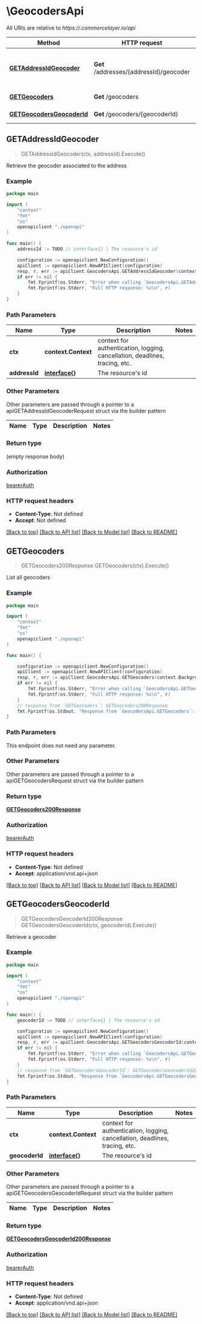 # \GeocodersApi

All URIs are relative to *https://.commercelayer.io/api*

Method | HTTP request | Description
------------- | ------------- | -------------
[**GETAddressIdGeocoder**](GeocodersApi.md#GETAddressIdGeocoder) | **Get** /addresses/{addressId}/geocoder | Retrieve the geocoder associated to the address
[**GETGeocoders**](GeocodersApi.md#GETGeocoders) | **Get** /geocoders | List all geocoders
[**GETGeocodersGeocoderId**](GeocodersApi.md#GETGeocodersGeocoderId) | **Get** /geocoders/{geocoderId} | Retrieve a geocoder



## GETAddressIdGeocoder

> GETAddressIdGeocoder(ctx, addressId).Execute()

Retrieve the geocoder associated to the address



### Example

```go
package main

import (
    "context"
    "fmt"
    "os"
    openapiclient "./openapi"
)

func main() {
    addressId := TODO // interface{} | The resource's id

    configuration := openapiclient.NewConfiguration()
    apiClient := openapiclient.NewAPIClient(configuration)
    resp, r, err := apiClient.GeocodersApi.GETAddressIdGeocoder(context.Background(), addressId).Execute()
    if err != nil {
        fmt.Fprintf(os.Stderr, "Error when calling `GeocodersApi.GETAddressIdGeocoder``: %v\n", err)
        fmt.Fprintf(os.Stderr, "Full HTTP response: %v\n", r)
    }
}
```

### Path Parameters


Name | Type | Description  | Notes
------------- | ------------- | ------------- | -------------
**ctx** | **context.Context** | context for authentication, logging, cancellation, deadlines, tracing, etc.
**addressId** | [**interface{}**](.md) | The resource&#39;s id | 

### Other Parameters

Other parameters are passed through a pointer to a apiGETAddressIdGeocoderRequest struct via the builder pattern


Name | Type | Description  | Notes
------------- | ------------- | ------------- | -------------


### Return type

 (empty response body)

### Authorization

[bearerAuth](../README.md#bearerAuth)

### HTTP request headers

- **Content-Type**: Not defined
- **Accept**: Not defined

[[Back to top]](#) [[Back to API list]](../README.md#documentation-for-api-endpoints)
[[Back to Model list]](../README.md#documentation-for-models)
[[Back to README]](../README.md)


## GETGeocoders

> GETGeocoders200Response GETGeocoders(ctx).Execute()

List all geocoders



### Example

```go
package main

import (
    "context"
    "fmt"
    "os"
    openapiclient "./openapi"
)

func main() {

    configuration := openapiclient.NewConfiguration()
    apiClient := openapiclient.NewAPIClient(configuration)
    resp, r, err := apiClient.GeocodersApi.GETGeocoders(context.Background()).Execute()
    if err != nil {
        fmt.Fprintf(os.Stderr, "Error when calling `GeocodersApi.GETGeocoders``: %v\n", err)
        fmt.Fprintf(os.Stderr, "Full HTTP response: %v\n", r)
    }
    // response from `GETGeocoders`: GETGeocoders200Response
    fmt.Fprintf(os.Stdout, "Response from `GeocodersApi.GETGeocoders`: %v\n", resp)
}
```

### Path Parameters

This endpoint does not need any parameter.

### Other Parameters

Other parameters are passed through a pointer to a apiGETGeocodersRequest struct via the builder pattern


### Return type

[**GETGeocoders200Response**](GETGeocoders200Response.md)

### Authorization

[bearerAuth](../README.md#bearerAuth)

### HTTP request headers

- **Content-Type**: Not defined
- **Accept**: application/vnd.api+json

[[Back to top]](#) [[Back to API list]](../README.md#documentation-for-api-endpoints)
[[Back to Model list]](../README.md#documentation-for-models)
[[Back to README]](../README.md)


## GETGeocodersGeocoderId

> GETGeocodersGeocoderId200Response GETGeocodersGeocoderId(ctx, geocoderId).Execute()

Retrieve a geocoder



### Example

```go
package main

import (
    "context"
    "fmt"
    "os"
    openapiclient "./openapi"
)

func main() {
    geocoderId := TODO // interface{} | The resource's id

    configuration := openapiclient.NewConfiguration()
    apiClient := openapiclient.NewAPIClient(configuration)
    resp, r, err := apiClient.GeocodersApi.GETGeocodersGeocoderId(context.Background(), geocoderId).Execute()
    if err != nil {
        fmt.Fprintf(os.Stderr, "Error when calling `GeocodersApi.GETGeocodersGeocoderId``: %v\n", err)
        fmt.Fprintf(os.Stderr, "Full HTTP response: %v\n", r)
    }
    // response from `GETGeocodersGeocoderId`: GETGeocodersGeocoderId200Response
    fmt.Fprintf(os.Stdout, "Response from `GeocodersApi.GETGeocodersGeocoderId`: %v\n", resp)
}
```

### Path Parameters


Name | Type | Description  | Notes
------------- | ------------- | ------------- | -------------
**ctx** | **context.Context** | context for authentication, logging, cancellation, deadlines, tracing, etc.
**geocoderId** | [**interface{}**](.md) | The resource&#39;s id | 

### Other Parameters

Other parameters are passed through a pointer to a apiGETGeocodersGeocoderIdRequest struct via the builder pattern


Name | Type | Description  | Notes
------------- | ------------- | ------------- | -------------


### Return type

[**GETGeocodersGeocoderId200Response**](GETGeocodersGeocoderId200Response.md)

### Authorization

[bearerAuth](../README.md#bearerAuth)

### HTTP request headers

- **Content-Type**: Not defined
- **Accept**: application/vnd.api+json

[[Back to top]](#) [[Back to API list]](../README.md#documentation-for-api-endpoints)
[[Back to Model list]](../README.md#documentation-for-models)
[[Back to README]](../README.md)

